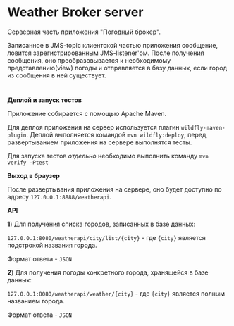 # Weather Broker server

Серверная часть приложения "Погодный брокер".

Записанное в JMS-topic клиентской частью приложения сообщение, ловится 
зарегистрированным JMS-listener'ом. После получения сообщения, оно преобразовывается 
к необходимому представлению(view) погоды и отправляется в базу данных, если город
из сообщения в ней существует.

#
**Деплой и запуск тестов** 

Приложение собирается с помощью Apache Maven.

Для деплоя приложения на сервер используется плагин `wildfly-maven-plugin`.
  Деплой выполняется командой `mvn wildfly:deploy`; перед развертыванием
  приложения на сервере выполнятся тесты.

Для запуска тестов _отдельно_ необходимо выполнить команду `mvn verify -Ptest`
  
  **Выход в браузер**
 
 После развертывания приложения на сервере, оно будет доступно по адресу
  `127.0.0.1:8888/weatherapi`.
  
  **API**
  
  **1**) Для получения списка городов, записанных в базе данных:
  
  `127.0.0.1:8080/weatherapi/city/list/{city}` - где `{city}` 
  является подстрокой названия города.
  
  Формат ответа - `JSON`
  
  **2**) Для получения погоды конкретного города, хранящейся в базе данных:
  
  `127.0.0.1:8080/weatherapi/weather/{city}` - где `{city}`
  является полным названием города.
  
  Формат ответа - `JSON`